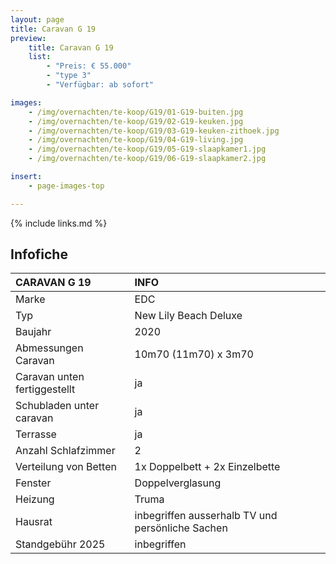 ```yaml
---
layout: page
title: Caravan G 19
preview:
    title: Caravan G 19
    list:
        - "Preis: € 55.000"
        - "type 3"
        - "Verfügbar: ab sofort"

images:
    - /img/overnachten/te-koop/G19/01-G19-buiten.jpg
    - /img/overnachten/te-koop/G19/02-G19-keuken.jpg
    - /img/overnachten/te-koop/G19/03-G19-keuken-zithoek.jpg
    - /img/overnachten/te-koop/G19/04-G19-living.jpg
    - /img/overnachten/te-koop/G19/05-G19-slaapkamer1.jpg
    - /img/overnachten/te-koop/G19/06-G19-slaapkamer2.jpg

insert:
    - page-images-top

---
```


{% include links.md %}

## Infofiche

CARAVAN G 19                | INFO        |
:---------------------------|:------------|
Marke                       |EDC
Typ                         |New Lily Beach Deluxe
Baujahr                     |2020
Abmessungen Caravan         |10m70 (11m70) x 3m70
Caravan unten fertiggestellt|ja
Schubladen unter caravan    |ja
Terrasse                    |ja
Anzahl Schlafzimmer         |2
Verteilung von Betten       |1x Doppelbett + 2x Einzelbette
Fenster                     |Doppelverglasung
Heizung                     |Truma
Hausrat                     |inbegriffen ausserhalb TV und persönliche Sachen
Standgebühr 2025            |inbegriffen
